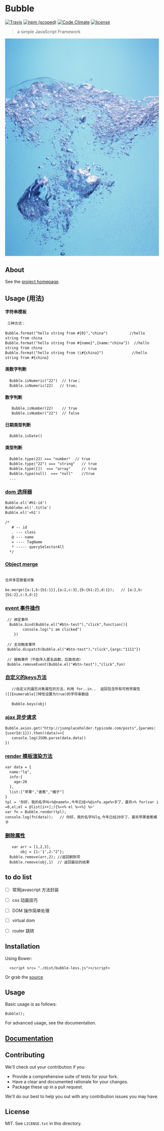 # Bubble


[![Travis](https://img.shields.io/travis/rust-lang/rust.svg)]()
[![npm (scoped)](https://img.shields.io/npm/v/@cycle/core.svg)]()
[![Code Climate](https://img.shields.io/codeclimate/issues/github/me-and/mdf.svg)]()
[![license](https://img.shields.io/github/license/mashape/apistatus.svg)]()
>a simple JavaScript Framework


![气泡](./bubble.jpg)
## About


See the [project homepage](http://ZSI2017.github.io/Bubble).

## Usage (用法)

#### 字符串模板
```
 三种方式：

Bubble.format("hello string from #{0}","china")          //hello string from china
Bubble.format("hello string from #{name}",{name:"china"})  //hello string from china
Bubble.format("hello string from \\#{china}")             //hello string from #{china}
```

#### 类数字判断
```
  Bubble.isNumeric("22")  // true；
  Bubble.isNumeric(22)   // true;

```

#### 数字判断
```
   Bubble.isNumber(22)    // true
   Bubble.isNumber("22")  // false
```

#### 日期类型判断
```
  Bubble.isDate()

```

#### 类型判断
```
  Bubble.type(22) === "number"  // true
  Bubble.type("22") === "string"   // true
  Bubble.type([])  === "array"     // true
  Bubble.type(null)  === "null"    //true
  ...
```

### [dom 选择器](./src/_dom.js)
```
Bubble.el('#h1-id')
Bubblebe.el('.title')
Bubble.el('=h1')

/*
   # -- id
   . --- class
   @ --- name
   = ---- TagName
   * ----- querySelectorAll
  */
```
### [Object merge](./src/_merge.js)
```

合并多层嵌套对象

be.merge({a:1,b:{b1:1}},{a:2,c:3},{b:{b1:2},d:1});   // {a:2,b:{b1:2},c:3,d:1}

```



### [event 事件操作](./src/_event.js)
 ```
  // 绑定事件
   Bubble.bind(Bubble.el("#btn-test"),"click",function(){
         console.log("i am clicked")
     })

  // 主动触发事件
  Bubble.dispatch(Bubble.el("#btn-test"),"click",{args:"1111"})

  // 接触事件（不能传入匿名函数，后面改进）
  Bubble.removeEvent(Bubble.el("#btn-test"),"click",fun)

 ```

### [自定义的keys方法](./src/_key.js)
```
   //自定义的遍历对象属性的方法，利用 for..in..  返回包含所有可枚举属性([[Enumerable]]特性设置为true)的字符串数组

   Bubble.keys(obj)
```

### [ajax 异步请求](./src/_ajax.js)
```
Bubble.axios.get("http://jsonplaceholder.typicode.com/posts",{params:{userId:1}}).then((data)=>{
   console.log(JSON.parse(data.data))
})
```

### [render 模板渲染方法](./src/_.render.js)
```
var data = {
  name:"lq",
  info:{
    age:20
  },
  list:["苹果","香蕉","橘子"]
}
tpl = '你好，我的名字叫<%@name%>,今年已经<%@info.age%>岁了，喜欢<% for(var i =0,el;el = @list[i++];){%><% el %><%} %>'
var fn = Bubble.render(tpl);
console.log(fn(data));   // 你好，我的名字叫lq,今年已经20岁了，喜欢苹果香蕉橘子

```


### [ 删除属性](./src/_remove.js)
```
   var arr = [1,2,3],
       obj = {1:'1',2:"2"};
  Bubble.remove(arr,2); //返回删除项
  Bubble.remove(obj,1)  // 返回最后的结果

```



## to do list
  * [ ] 常用javascript 方法封装
  * [ ] css 动画技巧
  * [ ] DOM 操作简单处理
  * [ ] virtual  dom
  * [ ] router 跳转


## Installation

Using Bower:
```
  <script src= "./dist/bubble-less.js"></script>
```
Or grab the [source](https://github.com/ZSI2017/Bubble/dist/bubble-less.js)

## Usage

Basic usage is as follows:

    Bubble();

For advanced usage, see the documentation.

## [Documentation](https://zsi2017.github.io/bubble/)


## Contributing

We'll check out your contribution if you:

* Provide a comprehensive suite of tests for your fork.
* Have a clear and documented rationale for your changes.
* Package these up in a pull request.

We'll do our best to help you out with any contribution issues you may have.

## License

MIT. See `LICENSE.txt` in this directory.
